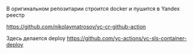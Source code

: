 В оригинальном репозитарии строится docker и пушится в Yandex реестр

https://github.com/nikolaymatrosov/yc-cr-github-action


Здесь делается deploy
https://github.com/yc-actions/yc-sls-container-deploy